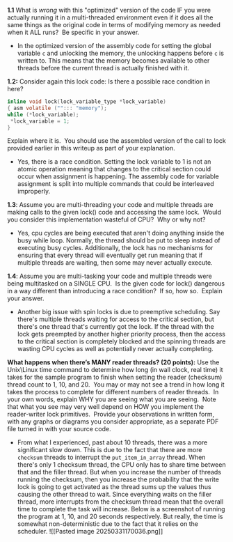 
**1.1** What is _wrong_ with this "optimized" version of the code IF you were actually running it in a multi-threaded environment even if it does all the same things as the original code in terms of modifying memory as needed when it ALL runs?  Be specific in your answer.
- In the optimized version of the assembly code for setting the global variable `c` and unlocking the memory, the unlocking happens before `c` is written to. This means that the memory becomes available to other threads before the current thread is actually finished with it.

**1.2:** Consider again this lock code:
Is there a possible race condition in here?  
``` C
inline void lock(lock_variable_type *lock_variable)  
{ asm volatile (""::: "memory");  
while (*lock_variable);  
 *lock_variable = 1;  
}
```
Explain where it is.  You should use the assembled version of the call to lock provided earlier in this writeup as part of your explanation.
- Yes, there is a race condition. Setting the lock variable to 1 is not an atomic operation meaning that changes to the critical section could occur when assignment is happening. The assembly code for variable assignment is split into multiple commands that could be interleaved improperly.

**1.3**: Assume you are multi-threading your code and multiple threads are making calls to the given lock() code and accessing the same lock.  Would you consider this implementation wasteful of CPU?  Why or why not?
- Yes, cpu cycles are being executed that aren't doing anything inside the busy while loop. Normally, the thread should be put to sleep instead of executing busy cycles. Additionally, the lock has no mechanisms for ensuring that every thread will eventually get run meaning that if multiple threads are waiting, then some may never actually execute.
  
**1.4**: Assume you are multi-tasking your code and multiple threads were being multitasked on a SINGLE CPU.  Is the given code for lock() dangerous in a way different than introducing a race condition?  If so, how so.  Explain your answer.
- Another big issue with spin locks is due to preemptive scheduling. Say there's multiple threads waiting for access to the critical section, but there's one thread that's currently got the lock. If the thread with the lock gets preempted by another higher priority process, then the access to the critical section is completely blocked and the spinning threads are wasting CPU cycles as well as potentially never actually completing.

**What happens when there’s MANY reader threads? (20 points):** Use the Unix\Linux time command to determine how long (in wall clock, real time) it takes for the sample program to finish when setting the reader (checksum) thread count to 1, 10, and 20.  You may or may not see a trend in how long it takes the process to complete for different numbers of reader threads.  In your own words, explain WHY you are seeing what you are seeing.  Note that what you see may very well depend on HOW you implement the reader-writer lock primitives.  Provide your observations in written form, with any graphs or diagrams you consider appropriate, as a separate PDF file turned in with your source code.
- From what I experienced, past about 10 threads, there was a more significant slow down. This is due to the fact that there are more `checksum` threads to interrupt the `put_item_in_array` thread. When there's only 1 checksum thread, the CPU only has to share time between that and the filler thread. But when you increase the number of threads running the checksum, then you increase the probability that the write lock is going to get activated as the thread sums up the values thus causing the other thread to wait. Since everything waits on the filler thread, more interrupts from the checksum thread mean that the overall time to complete the task will increase. Below is a screenshot of running the program at 1, 10, and 20 seconds respectively. But really, the time is somewhat non-deterministic due to the fact that it relies on the scheduler.
  ![[Pasted image 20250331170036.png]]